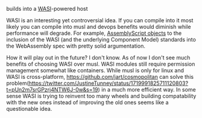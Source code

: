 builds into a [WASI](https://github.com/bytecodealliance/wasmtime/blob/main/docs/WASI-intro.md)-powered host

WASI is an interesting yet controversial idea. If you can compile into it most likely you can compile into musl and devops benefits would diminish while performance will degrade. For example, [AssemblyScript objects](https://www.assemblyscript.org/standards-objections.html) to the inclusion of the WASI (and the underlying Component Model) standards into the WebAssembly spec with pretty solid argumentation.

How it will play out in the future? I don't know. As of now I don't see much benefits of choosing WASI over musl. WASI modules still require permission management somewhat like containers. While musl is only for linux and WASI is cross-platform, https://github.com/jart/cosmopolitan can solve this problem(https://twitter.com/JustineTunney/status/1719991825711120803?t=pUn2m7srGPzrj4NTW6J-0w&s=19) in a much more efficient way. In some sense WASI is trying to reinvent too many wheels and building compatability with the new ones instead of improving the old ones seems like a questionable idea.